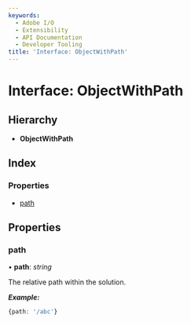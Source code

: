 ```yaml
---
keywords:
  - Adobe I/O
  - Extensibility
  - API Documentation
  - Developer Tooling
title: 'Interface: ObjectWithPath'
---
```


# Interface: ObjectWithPath

## Hierarchy

* **ObjectWithPath**

## Index

### Properties

* [path](page.objectwithpath.md#path)

## Properties

### path

• **path**: *string*

The relative path within the solution.

***Example:***

```typescript
{path: '/abc'}
```
